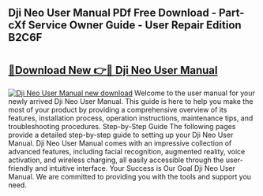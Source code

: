 ## Dji Neo User Manual PDf Free Download - Part-cXf Service Owner Guide - User Repair Edition B2C6F

# <h2><a href="http://cf29610.oget.top/?id=Dji+Neo+User+Manual">🔗Download New 👉🔴 Dji Neo User Manual</a></h2>

[![Dji Neo User Manual new download](https://i.imgur.com/5g1atiW.png)](http://cf29610.oget.top/?id=Dji+Neo+User+Manual)
Welcome to the user manual for your newly arrived Dji Neo User Manual. This guide is here to help you make the most of your product by providing a comprehensive overview of its features, installation process, operation instructions, maintenance tips, and troubleshooting procedures. Step-by-Step Guide The following pages provide a detailed step-by-step guide to setting up your Dji Neo User Manual. Dji Neo User Manual comes with an impressive collection of advanced features, including facial recognition, augmented reality, voice activation, and wireless charging, all easily accessible through the user-friendly and intuitive interface. Your Success is Our Goal Dji Neo User Manual. We are committed to providing you with the tools and support you need.
